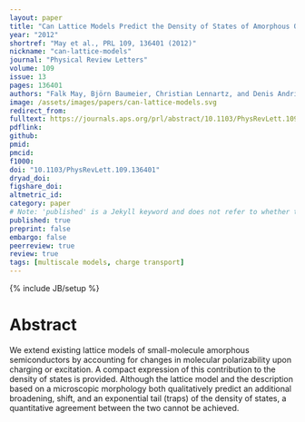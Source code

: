 ```yaml
---
layout: paper
title: "Can Lattice Models Predict the Density of States of Amorphous Organic Semiconductors?"
year: "2012"
shortref: "May et al., PRL 109, 136401 (2012)"
nickname: "can-lattice-models"
journal: "Physical Review Letters"
volume: 109
issue: 13
pages: 136401 
authors: "Falk May, Björn Baumeier, Christian Lennartz, and Denis Andrienko"
image: /assets/images/papers/can-lattice-models.svg
redirect_from: 
fulltext: https://journals.aps.org/prl/abstract/10.1103/PhysRevLett.109.136401
pdflink: 
github: 
pmid: 
pmcid: 
f1000: 
doi: "10.1103/PhysRevLett.109.136401"
dryad_doi: 
figshare_doi: 
altmetric_id: 
category: paper
# Note: 'published' is a Jekyll keyword and does not refer to whether the paper is published, but rather to whether this Markdown should be part of the rendered site.
published: true
preprint: false
embargo: false	
peerreview: true
review: true
tags: [multiscale models, charge transport]
---
```

{% include JB/setup %}

# Abstract 

We extend existing lattice models of small-molecule amorphous semiconductors by accounting for changes in molecular polarizability upon charging or excitation. A compact expression of this contribution to the density of states is provided. Although the lattice model and the description based on a microscopic morphology both qualitatively predict an additional broadening, shift, and an exponential tail (traps) of the density of states, a quantitative agreement between the two cannot be achieved.
